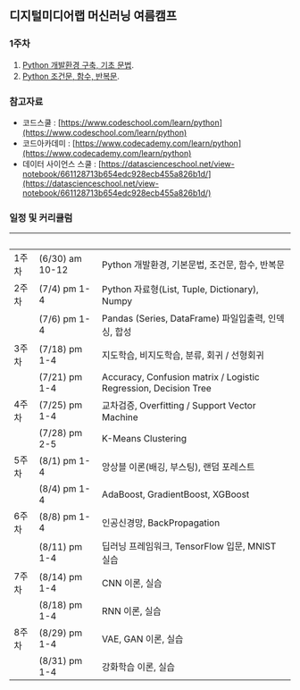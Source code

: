## 디지털미디어랩 머신러닝 여름캠프



### 1주차
1. [Python 개발환경 구축, 기초 문법](https://yonseidmlab.github.io/dmlab-week1.html).
2. [Python 조건문, 함수, 반복문](https://yonseidmlab.github.io/dmlab-week1-2.html).

### 참고자료
* 코드스쿨 : [https://www.codeschool.com/learn/python](https://www.codeschool.com/learn/python)
* 코드아카데미 : [https://www.codecademy.com/learn/python](https://www.codecademy.com/learn/python)
* 데이터 사이언스 스쿨 : [https://datascienceschool.net/view-notebook/661128713b654edc928ecb455a826b1d/](https://datascienceschool.net/view-notebook/661128713b654edc928ecb455a826b1d/)


### 일정 및 커리큘럼
|      |                 |                                          |
| ---- | --------------- | ---------------------------------------- |
| 1주차  | (6/30) am 10-12 | Python 개발환경, 기본문법, 조건문, 함수, 반복문          |
| 2주차  | (7/4) pm 1-4    | Python 자료형(List, Tuple, Dictionary), Numpy |
|      | (7/6) pm 1-4    | Pandas (Series, DataFrame) 파일입출력, 인덱싱, 합성 |
| 3주차  | (7/18) pm 1-4   | 지도학습, 비지도학습, 분류, 회귀 / 선형회귀               |
|      | (7/21) pm 1-4   | Accuracy, Confusion matrix / Logistic Regression, Decision Tree |
| 4주차  | (7/25) pm 1-4   | 교차검증, Overfitting / Support Vector Machine |
|      | (7/28) pm 2-5   | K-Means Clustering                       |
| 5주차  | (8/1) pm 1-4    | 앙상블 이론(배깅, 부스팅), 랜덤 포레스트                 |
|      | (8/4) pm 1-4    | AdaBoost, GradientBoost, XGBoost         |
| 6주차  | (8/8) pm 1-4    | 인공신경망, BackPropagation                   |
|      | (8/11) pm 1-4   | 딥러닝 프레임워크, TensorFlow 입문, MNIST 실습       |
| 7주차  | (8/14) pm 1-4   | CNN 이론, 실습                               |
|      | (8/18) pm 1-4   | RNN 이론, 실습                               |
| 8주차  | (8/29) pm 1-4   | VAE, GAN 이론, 실습                          |
|      | (8/31) pm 1-4   | 강화학습 이론, 실습                              |
